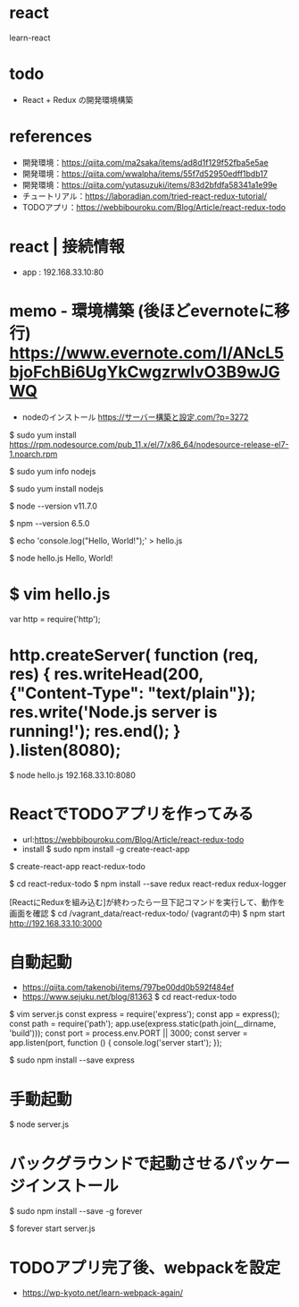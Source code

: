 # react
learn-react

# todo
- React + Redux の開発環境構築

# references
- 開発環境：https://qiita.com/ma2saka/items/ad8d1f129f52fba5e5ae
- 開発環境：https://qiita.com/wwalpha/items/55f7d52950edff1bdb17
- 開発環境：https://qiita.com/yutasuzuki/items/83d2bfdfa58341a1e99e
- チュートリアル：https://laboradian.com/tried-react-redux-tutorial/
- TODOアプリ：https://webbibouroku.com/Blog/Article/react-redux-todo

# react | 接続情報
- app : 192.168.33.10:80

# memo - 環境構築 (後ほどevernoteに移行) https://www.evernote.com/l/ANcL5bjoFchBi6UgYkCwgzrwlvO3B9wJGWQ
- nodeのインストール
https://サーバー構築と設定.com/?p=3272

$ sudo yum install https://rpm.nodesource.com/pub_11.x/el/7/x86_64/nodesource-release-el7-1.noarch.rpm

$ sudo yum info nodejs

$ sudo yum install nodejs

$ node --version
v11.7.0

$ npm --version
6.5.0

$ echo 'console.log("Hello, World!");' > hello.js

$ node hello.js
Hello, World!

$ vim hello.js
===================
var http = require('http');

http.createServer(
  function (req, res) {
    res.writeHead(200, {"Content-Type": "text/plain"});
    res.write('Node.js server is running!');
    res.end();
  }
).listen(8080);
===================

$ node hello.js
192.168.33.10:8080

# ReactでTODOアプリを作ってみる
- url:https://webbibouroku.com/Blog/Article/react-redux-todo
- install
$ sudo npm install -g create-react-app

$ create-react-app react-redux-todo

$ cd react-redux-todo
$ npm install --save redux react-redux redux-logger

[ReactにReduxを組み込む]が終わったら一旦下記コマンドを実行して、動作を画面を確認
$ cd /vagrant_data/react-redux-todo/
(vagrantの中)
$ npm start
http://192.168.33.10:3000

# 自動起動
- https://qiita.com/takenobi/items/797be00dd0b592f484ef
- https://www.sejuku.net/blog/81363
$ cd react-redux-todo

$ vim server.js
  const express = require('express');
  const app = express();
  const path = require('path');
  app.use(express.static(path.join(__dirname, 'build')));
  const port = process.env.PORT || 3000;
  const server = app.listen(port, function () {
      console.log('server start');
  });

$ sudo npm install --save express

# 手動起動
$ node server.js

# バックグラウンドで起動させるパッケージインストール
$ sudo npm install --save  -g forever

$ forever start server.js

# TODOアプリ完了後、webpackを設定
- https://wp-kyoto.net/learn-webpack-again/
